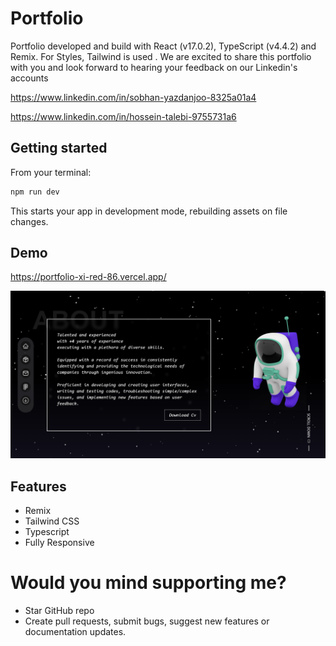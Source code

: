 
# Portfolio
Portfolio developed and build with React (v17.0.2), TypeScript (v4.4.2) and Remix. For Styles, Tailwind is used . We are excited to share this portfolio with you and look forward to hearing your feedback on our Linkedin's accounts 

https://www.linkedin.com/in/sobhan-yazdanjoo-8325a01a4

https://www.linkedin.com/in/hossein-talebi-9755731a6

## Getting started

From your terminal:

```sh
npm run dev
```

This starts your app in development mode, rebuilding assets on file changes.



## Demo

https://portfolio-xi-red-86.vercel.app/

![My image](https://raw.githubusercontent.com/hosseint79/portfolio/master/public/images/portfolio-demo.png)


## Features

- Remix
- Tailwind CSS
- Typescript
- Fully Responsive



# Would you mind supporting me?

* Star GitHub repo
* Create pull requests, submit bugs, suggest new features or documentation updates.



